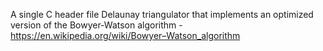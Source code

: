A single C header file Delaunay triangulator that implements an optimized version of the Bowyer-Watson algorithm - https://en.wikipedia.org/wiki/Bowyer–Watson_algorithm
